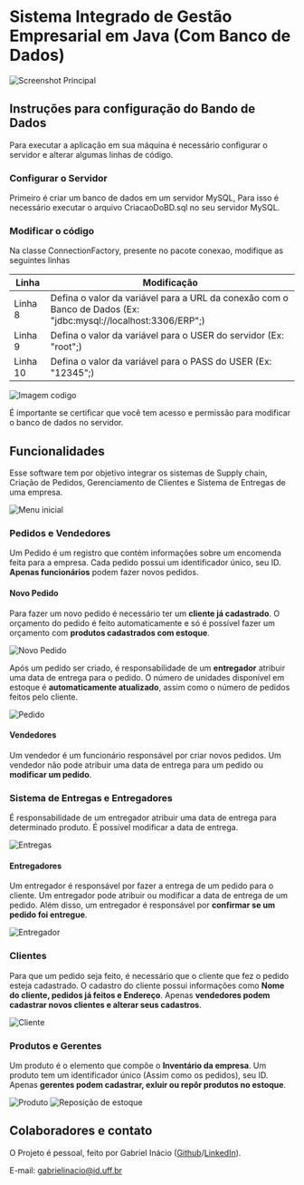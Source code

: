 # Sistema Integrado de Gestão Empresarial em Java (Com Banco de Dados)

![Screenshot Principal](https://github.com/GabrielIDSM/ERP/blob/master/Imagens/ScreenshotPrincipal.png)

## Instruções para configuração do Bando de Dados

Para executar a aplicação em sua máquina é necessário configurar o servidor e alterar algumas linhas de código.

### Configurar o Servidor
Primeiro é criar um banco de dados em um servidor MySQL, Para isso é necessário executar o arquivo CriacaoDoBD.sql no seu servidor MySQL.

### Modificar o código
Na classe ConnectionFactory, presente no pacote conexao, modifique as seguintes linhas

Linha    | Modificação
---------|------------
Linha 8  | Defina o valor da variável para a URL da conexâo com o Banco de Dados (Ex: "jdbc:mysql://localhost:3306/ERP";)
Linha 9  | Defina o valor da variável para o USER do servidor (Ex: "root";)
Linha 10 | Defina o valor da variável para o PASS do USER (Ex: "12345";)

![Imagem codigo](https://github.com/GabrielIDSM/ERP/blob/master/Imagens/LinhasConnectionFactory.png)

É importante se certificar que você tem acesso e permissão para modificar o banco de dados no servidor.

## Funcionalidades
Esse software tem por objetivo integrar os sistemas de Supply chain, Criação de Pedidos, Gerenciamento de Clientes e Sistema de Entregas de uma empresa. 

![Menu inicial](https://github.com/GabrielIDSM/ERP/blob/master/Imagens/SSMenu.png)

### Pedidos e Vendedores
Um Pedido é um registro que contém informações sobre um encomenda feita para a empresa. Cada pedido possui um identificador único, seu ID. **Apenas funcionários** podem fazer novos pedidos.

#### Novo Pedido
Para fazer um novo pedido é necessário ter um **cliente já cadastrado**. O orçamento do pedido é feito automaticamente e só é possível fazer um orçamento com **produtos cadastrados com estoque**. 

![Novo Pedido](https://github.com/GabrielIDSM/ERP/blob/master/Imagens/SSNovoPedido.png)

Após um pedido ser criado, é responsabilidade de um **entregador** atribuir uma data de entrega para o pedido. O número de unidades disponível em estoque é **automaticamente atualizado**, assim como o número de pedidos feitos pelo cliente.

![Pedido](https://github.com/GabrielIDSM/ERP/blob/master/Imagens/SSPedidos.png)

#### Vendedores
Um vendedor é um funcionário responsável por criar novos pedidos. Um vendedor nâo pode atribuir uma data de entrega para um pedido ou **modificar um pedido**.

### Sistema de Entregas e Entregadores
É responsabilidade de um entregador atribuir uma data de entrega para determinado produto. É possível modificar a data de entrega.

![Entregas](https://github.com/GabrielIDSM/ERP/blob/master/Imagens/SSEntrega.png)

#### Entregadores
Um entregador é responsável por fazer a entrega de um pedido para o cliente. Um entregador pode atribuir ou modificar a data de entrega de um pedido. Além disso, um entregador é responsável por **confirmar se um pedido foi entregue**.

![Entregador](https://github.com/GabrielIDSM/ERP/blob/master/Imagens/SSEntregador.png)

### Clientes
Para que um pedido seja feito, é necessário que o cliente que fez o pedido esteja cadastrado. O cadastro do cliente possui informações como **Nome do cliente, pedidos já feitos e Endereço**. Apenas **vendedores podem cadastrar novos clientes e alterar seus cadastros**.

![Cliente](https://github.com/GabrielIDSM/ERP/blob/master/Imagens/SSNovoCliente.png)

### Produtos e Gerentes
Um produto é o elemento que compõe o **Inventário da empresa**. Um produto tem um identificador único (Assim como os pedidos), seu ID. Apenas **gerentes podem cadastrar, exluir ou repôr produtos no estoque**.

![Produto](https://github.com/GabrielIDSM/ERP/blob/master/Imagens/SSProduto.png)
![Reposição de estoque](https://github.com/GabrielIDSM/ERP/blob/master/Imagens/SSRepEstoque.png)

## Colaboradores e contato
O Projeto é pessoal, feito por Gabriel Inácio ([Github](https://github.com/GabrielIDSM)/[LinkedIn](https://www.linkedin.com/in/gabriel-inacio-uff/)).

E-mail: gabrielinacio@id.uff.br





